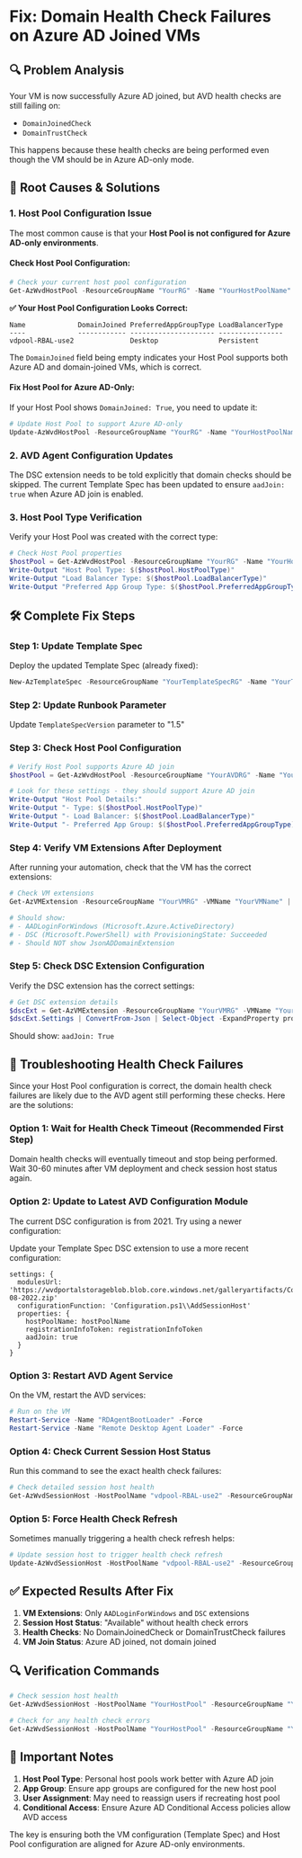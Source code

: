 # Fix: Domain Health Check Failures on Azure AD Joined VMs

## 🔍 Problem Analysis
Your VM is now successfully Azure AD joined, but AVD health checks are still failing on:
- `DomainJoinedCheck` 
- `DomainTrustCheck`

This happens because these health checks are being performed even though the VM should be in Azure AD-only mode.

## 🔧 Root Causes & Solutions

### 1. Host Pool Configuration Issue
The most common cause is that your **Host Pool is not configured for Azure AD-only environments**.

#### Check Host Pool Configuration:
```powershell
# Check your current host pool configuration
Get-AzWvdHostPool -ResourceGroupName "YourRG" -Name "YourHostPoolName" | Select-Object Name, DomainJoined, PreferredAppGroupType, LoadBalancerType
```

**✅ Your Host Pool Configuration Looks Correct:**
```
Name             DomainJoined PreferredAppGroupType LoadBalancerType
----             ------------ --------------------- ----------------
vdpool-RBAL-use2              Desktop               Persistent
```

The `DomainJoined` field being empty indicates your Host Pool supports both Azure AD and domain-joined VMs, which is correct.

#### Fix Host Pool for Azure AD-Only:
If your Host Pool shows `DomainJoined: True`, you need to update it:

```powershell
# Update Host Pool to support Azure AD-only
Update-AzWvdHostPool -ResourceGroupName "YourRG" -Name "YourHostPoolName" -FriendlyName "Azure AD Only Host Pool"
```

### 2. AVD Agent Configuration Updates

The DSC extension needs to be told explicitly that domain checks should be skipped. The current Template Spec has been updated to ensure `aadJoin: true` when Azure AD join is enabled.

### 3. Host Pool Type Verification

Verify your Host Pool was created with the correct type:

```powershell
# Check Host Pool properties
$hostPool = Get-AzWvdHostPool -ResourceGroupName "YourRG" -Name "YourHostPoolName"
Write-Output "Host Pool Type: $($hostPool.HostPoolType)"
Write-Output "Load Balancer Type: $($hostPool.LoadBalancerType)"
Write-Output "Preferred App Group Type: $($hostPool.PreferredAppGroupType)"
```

## 🛠️ Complete Fix Steps

### Step 1: Update Template Spec
Deploy the updated Template Spec (already fixed):
```powershell
New-AzTemplateSpec -ResourceGroupName "YourTemplateSpecRG" -Name "YourTemplateSpecName" -Version "1.5" -Location "YourLocation" -TemplateFile "c:\Users\srimmer\Downloads\sample-templatespec.bicep"
```

### Step 2: Update Runbook Parameter
Update `TemplateSpecVersion` parameter to "1.5"

### Step 3: Check Host Pool Configuration
```powershell
# Verify Host Pool supports Azure AD join
$hostPool = Get-AzWvdHostPool -ResourceGroupName "YourAVDRG" -Name "YourHostPoolName"

# Look for these settings - they should support Azure AD join
Write-Output "Host Pool Details:"
Write-Output "- Type: $($hostPool.HostPoolType)"
Write-Output "- Load Balancer: $($hostPool.LoadBalancerType)" 
Write-Output "- Preferred App Group: $($hostPool.PreferredAppGroupType)"
```

### Step 4: Verify VM Extensions After Deployment
After running your automation, check that the VM has the correct extensions:

```powershell
# Check VM extensions
Get-AzVMExtension -ResourceGroupName "YourVMRG" -VMName "YourVMName" | Select-Object Name, Publisher, TypeHandlerVersion, ProvisioningState

# Should show:
# - AADLoginForWindows (Microsoft.Azure.ActiveDirectory)
# - DSC (Microsoft.PowerShell) with ProvisioningState: Succeeded
# - Should NOT show JsonADDomainExtension
```

### Step 5: Check DSC Extension Configuration
Verify the DSC extension has the correct settings:

```powershell
# Get DSC extension details
$dscExt = Get-AzVMExtension -ResourceGroupName "YourVMRG" -VMName "YourVMName" -Name "AVDAgent"
$dscExt.Settings | ConvertFrom-Json | Select-Object -ExpandProperty properties
```

Should show: `aadJoin: True`

## 🔬 Troubleshooting Health Check Failures

Since your Host Pool configuration is correct, the domain health check failures are likely due to the AVD agent still performing these checks. Here are the solutions:

### Option 1: Wait for Health Check Timeout (Recommended First Step)
Domain health checks will eventually timeout and stop being performed. Wait 30-60 minutes after VM deployment and check session host status again.

### Option 2: Update to Latest AVD Configuration Module
The current DSC configuration is from 2021. Try using a newer configuration:

Update your Template Spec DSC extension to use a more recent configuration:
```bicep
settings: {
  modulesUrl: 'https://wvdportalstorageblob.blob.core.windows.net/galleryartifacts/Configuration_09-08-2022.zip'
  configurationFunction: 'Configuration.ps1\\AddSessionHost'
  properties: {
    hostPoolName: hostPoolName
    registrationInfoToken: registrationInfoToken
    aadJoin: true
  }
}
```

### Option 3: Restart AVD Agent Service
On the VM, restart the AVD services:

```powershell
# Run on the VM
Restart-Service -Name "RDAgentBootLoader" -Force
Restart-Service -Name "Remote Desktop Agent Loader" -Force
```

### Option 4: Check Current Session Host Status
Run this command to see the exact health check failures:

```powershell
# Check detailed session host health
Get-AzWvdSessionHost -HostPoolName "vdpool-RBAL-use2" -ResourceGroupName "YourRG" -Name "YourSessionHost" | Select-Object Name, Status, LastHeartBeat, AllowNewSession, SessionHostHealthCheckResult
```

### Option 5: Force Health Check Refresh
Sometimes manually triggering a health check refresh helps:

```powershell
# Update session host to trigger health check refresh
Update-AzWvdSessionHost -HostPoolName "vdpool-RBAL-use2" -ResourceGroupName "YourRG" -Name "YourSessionHost" -AllowNewSession:$true
```

## ✅ Expected Results After Fix

1. **VM Extensions**: Only `AADLoginForWindows` and `DSC` extensions
2. **Session Host Status**: "Available" without health check errors
3. **Health Checks**: No DomainJoinedCheck or DomainTrustCheck failures
4. **VM Join Status**: Azure AD joined, not domain joined

## 🔍 Verification Commands

```powershell
# Check session host health
Get-AzWvdSessionHost -HostPoolName "YourHostPool" -ResourceGroupName "YourRG" -Name "YourSessionHost" | Select-Object Name, Status, LastHeartBeat, AllowNewSession

# Check for any health check errors
Get-AzWvdSessionHost -HostPoolName "YourHostPool" -ResourceGroupName "YourRG" -Name "YourSessionHost" | Select-Object -ExpandProperty SessionHostHealthCheckResult
```

## 🚨 Important Notes

1. **Host Pool Type**: Personal host pools work better with Azure AD join
2. **App Group**: Ensure app groups are configured for the new host pool
3. **User Assignment**: May need to reassign users if recreating host pool
4. **Conditional Access**: Ensure Azure AD Conditional Access policies allow AVD access

The key is ensuring both the VM configuration (Template Spec) and Host Pool configuration are aligned for Azure AD-only environments.
